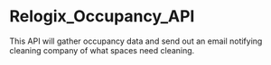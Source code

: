 # Relogix_Occupancy_API
This API will gather occupancy data and send out an email notifying cleaning company of what spaces need cleaning.
